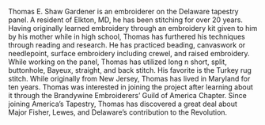 Thomas E. Shaw Gardener is an embroiderer on the Delaware tapestry panel. A resident of Elkton, MD, he has been stitching for over 20 years. Having originally learned embroidery through an embroidery kit given to him by his mother while in high school, Thomas has furthered his techniques through reading and research. He has practiced beading, canvaswork or needlepoint, surface embroidery including crewel, and raised embroidery. While working on the panel, Thomas has utilized long n short, split, buttonhole, Bayeux, straight, and back stitch. His favorite is the Turkey rug stitch. While originally from New Jersey, Thomas has lived in Maryland for ten years. Thomas was interested in joining the project after learning about it through the Brandywine Embroiderers’ Guild of America Chapter. Since joining America’s Tapestry, Thomas has discovered a great deal about Major Fisher, Lewes, and Delaware’s contribution to the Revolution. 



